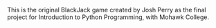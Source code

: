 This is the original BlackJack game created by 
Josh Perry as the final project for Introduction
to Python Programming, with Mohawk College.